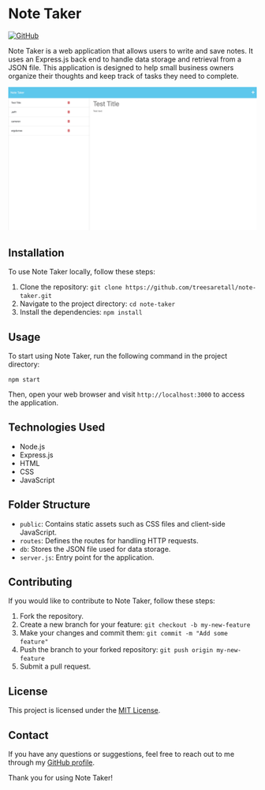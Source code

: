 # Note Taker

[![GitHub](https://img.shields.io/badge/GitHub-treesaretall-blue)](https://github.com/treesaretall)

Note Taker is a web application that allows users to write and save notes. It uses an Express.js back end to handle data storage and retrieval from a JSON file. This application is designed to help small business owners organize their thoughts and keep track of tasks they need to complete.

![Picture of application](img/Screenshot.jpg)

## Installation

To use Note Taker locally, follow these steps:

1. Clone the repository: `git clone https://github.com/treesaretall/note-taker.git`
2. Navigate to the project directory: `cd note-taker`
3. Install the dependencies: `npm install`

## Usage

To start using Note Taker, run the following command in the project directory:

```
npm start
```

Then, open your web browser and visit `http://localhost:3000` to access the application.

## Technologies Used

- Node.js
- Express.js
- HTML
- CSS
- JavaScript

## Folder Structure

- `public`: Contains static assets such as CSS files and client-side JavaScript.
- `routes`: Defines the routes for handling HTTP requests.
- `db`: Stores the JSON file used for data storage.
- `server.js`: Entry point for the application.

## Contributing

If you would like to contribute to Note Taker, follow these steps:

1. Fork the repository.
2. Create a new branch for your feature: `git checkout -b my-new-feature`
3. Make your changes and commit them: `git commit -m "Add some feature"`
4. Push the branch to your forked repository: `git push origin my-new-feature`
5. Submit a pull request.

## License

This project is licensed under the [MIT License](LICENSE).

## Contact

If you have any questions or suggestions, feel free to reach out to me through my [GitHub profile](https://github.com/treesaretall).

Thank you for using Note Taker!
